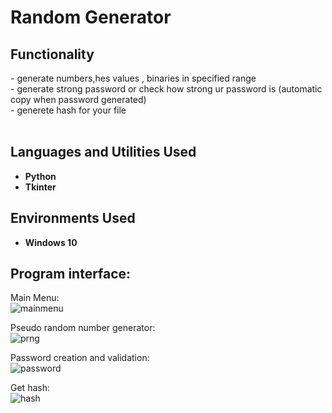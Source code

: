 <h1>Random Generator</h1>


<h2>Functionality</h2>
- generate numbers,hes values , binaries in specified range<br/>
- generate strong password or check how strong ur password is (automatic copy when password generated)<br/>
- generete hash for your file<br/>

<br />


<h2>Languages and Utilities Used</h2>

- <b>Python</b> 
- <b>Tkinter</b>

<h2>Environments Used </h2>

- <b>Windows 10</b> 

<h2>Program interface:</h2>

<p align="center">

Main Menu:  <br/>
![mainmenu](https://user-images.githubusercontent.com/94048443/221253130-0914e50a-ea47-4685-ab86-a57ca8953353.png)

Pseudo random number generator:  <br/>
![prng](https://user-images.githubusercontent.com/94048443/221253141-27355d94-08dc-40e8-a6ed-9143e9dc6792.png)

Password creation and validation:  <br/>
![password](https://user-images.githubusercontent.com/94048443/221253137-07d6ce3b-3181-41e1-9a45-a963065ea4f7.png)

Get hash:  <br/>
![hash](https://user-images.githubusercontent.com/94048443/221253146-822ea26d-32cc-4205-b845-2050970a1ece.png)
</p>

<!--
 ```diff
- text in red
+ text in green
! text in orange
# text in gray
@@ text in purple (and bold)@@
```
--!>

